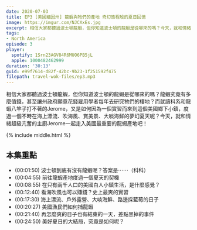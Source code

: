 ```yaml
---
date: 2020-07-03
title: EP3 [美國緬因州] 龍蝦與牠們的產地 奇幻旅程般的夏日回憶
image: https://imgur.com/NJCXxEs.jpg
excerpt: 相信大家都聽過波士頓龍蝦，但你知道波士頓的龍蝦是從哪來的嗎？今天，就和情緒超級亢奮的主廚Jerome一起走入美國最重要的龍蝦產地吧！
tags:
- North America
episode: 3
player:
  spotify: 1Srn23AGV84R6MUO6PB5jL
  apple: 1000482462999
duration: '30:13'
guid: e99f7614-d82f-42bc-9b23-1f251592f475
filepath: travel-wok-files/ep3.mp3
---
```


相信大家都聽過波士頓龍蝦，但你知道波士頓的龍蝦是從哪來的嗎？龍蝦究竟有多麼值錢，甚至讓州政府願意花錢雇用學者每年去研究牠們的棲地？而就讀科系和龍蝦八竿子打不著的Jerome，又是如何因為一個實習而來到這個美國鄉下小鎮，度過一個不時在海上漂流、吹海風、賞美景、大啖海鮮的夢幻夏天呢？今天，就和情緒超級亢奮的主廚Jerome一起走入美國最重要的龍蝦產地吧！

{% include middle.html %}

## 本集重點

* (00:01:50) 波士頓到底有沒有龍蝦呢？答案是⋯⋯（科科）
* (00:04:55) 前往龍蝦產地度過一個夏天的契機
* (00:08:55) 在只有兩千人口的美國白人小鎮生活，是什麼感覺？
* (00:12:40) 看海吹風也可以賺錢？史上最爽的實習
* (00:17:30) 海上漂流、戶外露營、大啖海鮮、路邊採藍莓的日子
* (00:20:27) 美國漁民們如何捕龍蝦
* (00:21:40) 再怎麼爽的日子也有結束的一天，差點黑掉的事件
* (00:24:50) 美好夏日的大結局，究竟是如何呢？
